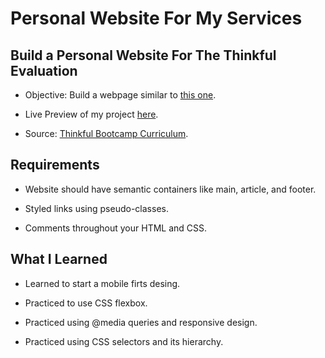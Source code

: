 # Personal Website For My Services

## Build a Personal Website For The Thinkful Evaluation

 - Objective: Build a webpage similar to [this one](https://curricula.thinkful.com/curricula/a3b7c3d4-4005-4540-9d4b-9b168f2a931e/wd-html-css-v2/assets2/html-css-v2-build-your-portfolio-webpage/jenny-portfolio-1.png). 

 - Live Preview of my project [here](https://jhalicea.github.io/jhalicea.com/).

 - Source: [Thinkful Bootcamp Curriculum](https://www.thinkful.com).

## Requirements

 - Website should have semantic containers like main, article, and footer.

 - Styled links using pseudo-classes.

 - Comments throughout your HTML and CSS.

## What I Learned

 - Learned to start a mobile firts desing. 

 - Practiced to use CSS flexbox.

 - Practiced using @media queries and responsive design.

 - Practiced using CSS selectors and its hierarchy.
